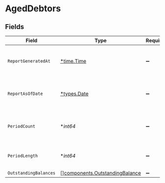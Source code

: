 # AgedDebtors


## Fields

| Field                                                                            | Type                                                                             | Required                                                                         | Description                                                                      | Example                                                                          |
| -------------------------------------------------------------------------------- | -------------------------------------------------------------------------------- | -------------------------------------------------------------------------------- | -------------------------------------------------------------------------------- | -------------------------------------------------------------------------------- |
| `ReportGeneratedAt`                                                              | [*time.Time](https://pkg.go.dev/time#Time)                                       | :heavy_minus_sign:                                                               | The exact date and time the report was generated.                                | 2024-11-14T12:00:00.000Z                                                         |
| `ReportAsOfDate`                                                                 | [*types.Date](../../types/date.md)                                               | :heavy_minus_sign:                                                               | The cutoff date for transactions included in the report.                         | 2024-11-13                                                                       |
| `PeriodCount`                                                                    | **int64*                                                                         | :heavy_minus_sign:                                                               | Number of aging periods shown in the report.                                     | 4                                                                                |
| `PeriodLength`                                                                   | **int64*                                                                         | :heavy_minus_sign:                                                               | Length of each aging period in days.                                             | 30                                                                               |
| `OutstandingBalances`                                                            | [][components.OutstandingBalance](../../models/components/outstandingbalance.md) | :heavy_minus_sign:                                                               | N/A                                                                              |                                                                                  |